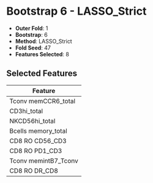 # Bootstrap 6 - LASSO_Strict

- **Outer Fold**: 1
- **Bootstrap**: 6
- **Method**: LASSO_Strict
- **Fold Seed**: 47
- **Features Selected**: 8

## Selected Features

| Feature |
|---------|
| Tconv memCCR6_total |
| CD3hi_total |
| NKCD56hi_total |
| Bcells memory_total |
| CD8 RO CD56_CD3 |
| CD8 RO PD1_CD3 |
| Tconv memintB7_Tconv |
| CD8 RO DR_CD8 |
